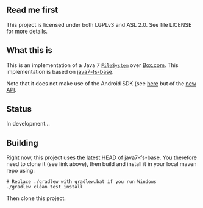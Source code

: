## Read me first

This project is licensed under both LGPLv3 and ASL 2.0. See file LICENSE for more details.

## What this is

This is an implementation of a Java 7
[`FileSystem`](https://docs.oracle.com/javase/7/docs/api/java/nio/file/FileSystem.html) over
[Box.com](https://box.com). This implementation is based on
[java7-fs-base](https://github.com/fge/java7-fs-base).

Note that it does not make use of the Android SDK (see
[here](https://github.com/box/box-java-sdk-v2) but of the [new
API](https://github.com/box/box-java-sdk).

## Status

In development...

## Building

Right now, this project uses the latest HEAD of java7-fs-base. You therefore need to clone it (see
link above), then build and install it in your local maven repo using:

```
# Replace ./gradlew with gradlew.bat if you run Windows
./gradlew clean test install
```

Then clone this project.

